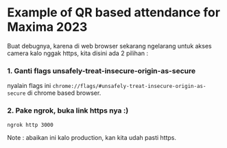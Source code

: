 # Example of QR based attendance for Maxima 2023

Buat debugnya, karena di web browser sekarang ngelarang untuk akses camera kalo nggak https, kita disini ada 2 pilihan :

### 1. Ganti flags unsafely-treat-insecure-origin-as-secure

nyalain flags ini `chrome://flags/#unsafely-treat-insecure-origin-as-secure` di chrome based browser.

### 2. Pake ngrok, buka link https nya :)

`ngrok http 3000`

Note : abaikan ini kalo production, kan kita udah pasti https.
